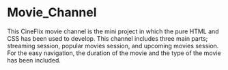 # Movie_Channel

This CineFlix movie channel is the mini project in which the pure HTML and CSS has been used to develop.
This channel includes three main parts; streaming session, popular movies session, and upcoming movies session. 
For the easy navigation, the duration of the movie and the type of the movie has been included. 
